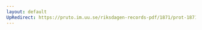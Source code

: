 ```yaml
---
layout: default
UpRedirect: https://pruto.im.uu.se/riksdagen-records-pdf/1871/prot-1871-urtima-ak--1003/prot-1871-urtima-ak--1003_003.pdf
---
```

